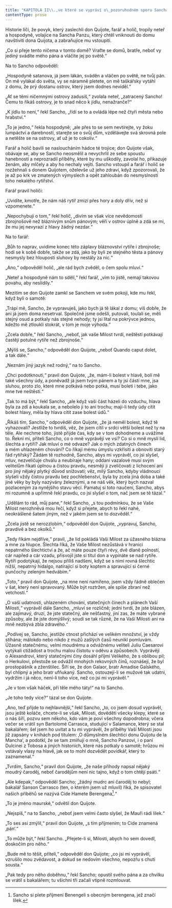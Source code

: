 ```yaml
---
title: "KAPITOLA II\\.,ve které se vypráví o\_pozoruhodném sporu Sancha Panzy s\_neteří a\_hospodyní dona Quijota a\_o\_jiných zajímavých událostech\\."
contentType: prose
---
```


  

Historie líčí, že povyk, který zaslechli don Quijote, farář a holič, tropily neteř a hospodyně, volajíce na Sancha Panzu, který chtěl vniknouti do domu navštíviti dona Quijota, a zabraňujíce mu vstoupiti.

„Co si přeje tento ničema v tomto domě? Vraťte se domů, bratře, neboť vy jediný svádíte mého pána a vláčíte jej po světě.“

Na to Sancho odpověděl:

„Hospodyně satanova, já jsem lákán, sváděn a vláčen po světě, ne tvůj pán. On mě vylákal do světa, vy se náramně pletete, on mě taškářsky vytáhl z domu, že prý dostanu ostrov, který jsem dodnes neviděl.“

„Ať se těmi ničemnými ostrovy zadusíš,“ zvolala neteř, „zatracený Sancho! Čemu to říkáš ostrovy, je to snad něco k jídlu, nenažranče?“

„K jídlu to není,“ řekl Sancho, „řídí se to a ovládá lépe než čtyři města nebo hrabství.“

„To je jedno,“ řekla hospodyně; „ale přes to se sem nevtírejte, vy žoku lumpáctví a darebností, starejte se o svůj dům, vzdělávejte svá skrovná pole a netěšte se na ostrovy, ať už je to cokoliv.“

Farář a holič bavili se nasloucháním hádce té trojice; don Quijote však, obávaje se, aby se Sancho neosmělil a nevychrlil ze sebe spoustu hanebností a neprozradil příběhy, které by mu uškodily, zavolal ho, přikazuje ženám, aby mlčely a aby ho nechaly vejíti. Sancho vstoupil a farář i holič se rozžehnali s donem Quijotem, oželevše už jeho zdraví, když zpozorovali, že je až po krk ve zmatených výmyslech a opět zahloubán do nesmyslností toho nekalého rytířství.

Farář pravil holiči:

„Uvidíte, kmotře, že nám náš rytíř zmizí přes hory a doly dřív, než si vzpomenete.“

„Nepochybuji o tom,“ řekl holič, „divím se však více nevědomosti zbrojnošově než bláznivým snům pánovým; věří v ostrov úplně a zdá se mi, že mu jej nevyrazí z hlavy žádný nezdar.“

Na to farář:

„Bůh to naprav, uvidíme konec této záplavy bláznovství rytíře i zbrojnoše; hodí se k sobě dobře, takže se zdá, jako by byli ze stejného těsta a pánovy nesmysly bez hlouposti sluhovy by nestály za nic.“

„Ano,“ odpověděl holič, „ale rád bych zvěděl, o čem spolu mluví.“

„Neteř a hospodyně nám to sdělí,“ řekl farář, „vím to jistě, nemají takovou povahu, aby neslídily.“

Mezitím se don Quijote zamkl se Sanchem ve svém pokoji, kde mu řekl, když byli o samotě:

„Trápí mě, Sancho, že vypravuješ, jako bych já tě lákal z domu; víš dobře, že ani já jsem doma nesetrval. Společně jsme odešli, putovali, toulali se, měli stejný osud a potkaly nás stejné nehody; ty jsi lítal na pokrývce jednou, kdežto mě ztloukli stokrát, v tom je moje výhoda.“

„Zcela dobře,“ řekl Sancho, „neboť, jak vaše Milost tvrdí, neštěstí potkávají častěji potulné rytíře než zbrojnoše.“

„Mýlíš se, Sancho,“ odpověděl don Quijote, „neboť Quando caput dolet, a tak dále.“

„Neznám jiný jazyk než rodný,“ na to Sancho.

„Chci podotknouti,“ pravil don Quijote, „že, mám-li bolest v hlavě, bolí mě také všechny údy, a poněvadž já jsem tvým pánem a ty jsi částí mne, jsa sluhou, proto zlo, které mne potkává nebo potká, musí boleti i tebe, jako mne tvé neštěstí.“

„Tak to má být,“ řekl Sancho, „ale když vaši část házeli do vzduchu, hlava byla za zdí a koukala se, a nebolelo ji to ani trochu; mají-li tedy údy cítit bolest hlavy, měla by hlava cítit zase bolest údů.“

„Říkáš tím, Sancho,“ odpověděl don Quijote, „že já neměl bolest, když tě vyhazovali? Jestliže to tvrdíš, věz, že jsem cítil v srdci větší bolest než ty na těle. Ale nechme toho, jistě přijde čas, kdy se v tom dohodneme a uvážíme to. Řekni mi, příteli Sancho, co o mně vyprávějí ve vsi? Co si o mně myslí lid, šlechta a rytíři? Jak mluví o mé odvaze? Jak o mých zdatných činech a mém uhlazeném chování? Co říkají mému úmyslu vzkřísiti a obnoviti starý řád rytířský? Žádám tě rozhodně, Sancho, abys mi vyprávěl, co jsi slyšel, mluv, nezveličuje chválu a neubíraje hany; oddaní vazalové musí svým velitelům říkati úplnou a čistou pravdu, nesmějí ji zveličovati z lichocení ani pro jiný nějaký plytký důvod snižovati; věz, milý Sancho, kdyby vládnoucí slyšeli vždy čistou pravdu bez pochlebenství, byla by zcela jiná doba a také jiné věky by byly nazývány železnými, a ne náš věk, který bych nazval pozlaceným za nynějšího stavu věcí. Pamatuj si toto naučení, Sancho, abys mi rozumně a upřímně řekl pravdu, co jsi slyšel o tom, nač jsem se tě tázal.“

„Udělám to rád, můj pane,“ řekl Sancho, „s tou podmínkou, že se Vaše Milost nerozhněvá mou řečí, když si přejete, abych to řekl nahé, neokrášlené šatem jiným, než v jakém jsem se to dozvěděl.“

„Zcela jistě se nerozzlobím,“ odpověděl don Quijote, „vypravuj, Sancho, pravdivě a bez okolků.“

„Tedy říkám nejdříve,“ pravil, „že lid pokládá Vaši Milost za úžasného blázna a mne za hlupce. Šlechta říká, že Vaše Milost nezůstává v hranici nepatrného šlechtictví a že, ač máte pouze čtyři révy, dvě dlaně polností, cár napřed a cár vzadu, přisvojil jste si titul don a vypínáte se nad rytíře. Rytíři podotýkají, že nejsou příliš nadšeni, když se s nimi rovná šlechtic nižší, nepatrný hidalgo, natírající si boty koptem a spravující si černé punčochy zeleným hedvábím.“

„Toto,“ pravil don Quijote, „na mne není namířeno, jsem vždy řádně oblečen v šat, který není spravovaný. Může být roztržen, ale spíše zbraní než vetchostí.“

„O vaší udatnosti, uhlazeném chování, statečných činech a plánech Vaší Milosti,“ vyprávěl dále Sancho, „mluví se rozličně; jedni tvrdí, že jste blázen, ale zajímavý, druzí, že jste statečný, ale nešťastný, jiní zas, že máte vybrané způsoby, ale že jste domýšlivý; soudí se tak různě, že na Vaší Milosti ani na mně nezbývá zbla zdravého.“

„Podívej se, Sancho, jestliže ctnost přichází ve velikém množství, je vždy stíhána; málokdo nebo nikdo z mužů zašlých časů neunikl pomluvám. Úžasně statečnému, velmi moudrému a odvážnému veliteli Juliu Caesarovi vytýkali ctižádost a trochu malou čistotu v oděvu a způsobech. Vyprávějí o Alexandrovi, který statečnými činy dosáhl příjmí Velikého, že s oblibou pil; o Herkulovi, přestože se odvážil mnohých rekovných činů, roznášejí, že byl prostopášník a zženštilec. Šíří se, že don Galaor, bratr Amadise Galského, byl chlípný a jeho bratr ufňukaný. Sancho, ostouzejí-li se mužové tak udatní, vydržím i já něco, není-li toho více, než co jsi mi vyprávěl.“

„Je v tom však háček, při těle mého táty!“ na to Sancho.

„Je toho tedy více?“ tázal se don Quijote.

„Ano, teď přijde to nejhlavnější,“ řekl Sancho, „to, co jsem dosud vyprávěl, jsou ještě koláče, chcete-li se však, Milosti, dověděti všecky klepy, které se o nás šíří, pozvu sem někoho, kdo vám je poví všechny dopodrobna; včera večer se vrátil syn Bartolomé Carrasca, studující v Salamance, který se stal bakalářem; šel jsem ho uvítat a tu mi vyprávěl, že příběhy Vaší Milosti jsou již zapsány v knihách pod titulem: ‚O důmyslném šlechtici donu Quijotu de la Mancha‘, a podotkl, že se tam zmiňují o mně, Sancho Panzovi, i o paní Dulcinei z Tobosa a jiných historiích, které nás potkaly o samotě; hrůzou mi vstávaly vlasy na hlavě, jak se to mohl dozvědět povídkář, který to zaznamenal.“

„Tvrdím, Sancho,“ pravil don Quijote, „že naše příhody napsal nějaký moudrý čaroděj, neboť čarodějům není nic tajno, když o tom chtějí psáti.“

„Ale kdepak,“ odpověděl Sancho; „žádný mudrc ani čaroděj to nebyl; bakalář Sanson Carrasco (ten, o kterém jsem už mluvil) říká, že spisovatel našich příběhů se nazývá Cide Hamete Berengena[^2].“

„To je jméno maurské,“ odvětil don Quijote.

„Nejspíš,“ na to Sancho, „neboť jsem velmi často slyšel, že Mauři rádi lilek.“

„To ses asi zmýlil,“ pravil don Quijote, „s tím příjmením; to Cide znamená ‚pán‘.“

„To může být,“ řekl Sancho. „Přejete-li si, Milosti, abych ho sem dovedl, doskočím pro něho.“

„Bude mě to těšit, příteli,“ odpověděl don Quijote; „co jsi mi vyprávěl, vzrušilo mou zvědavost, a dokud se nedovím všechno, nepozřu s chutí sousta.“

„Pak tedy pro něho doběhnu,“ řekl Sancho; opustil svého pána a za chvilku se vrátil s bakalářem; tu všichni tři začali vtipně rozmlouvat.

[^2]: Sancho si plete příjmení Benengeli s obecným berengena, jež značí lilek.
